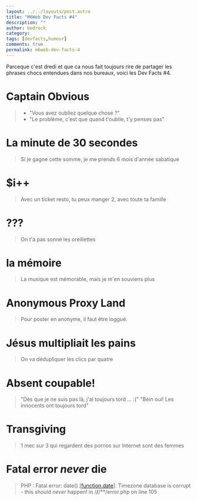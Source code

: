 ```yaml
---
layout: ../../layouts/post.astro
title: "M6Web Dev Facts #4"
description: ""
author: bedrock
category:
tags: [devfacts,humour]
comments: true
permalink: m6web-dev-facts-4
---
```


Parceque c'est dredi et que ca nous fait toujours rire de partager les phrases chocs entendues dans nos bureaux, voici les Dev Facts #4.


# Captain Obvious

> - "Vous avez oubliez quelque chose ?"
>  - "Le problème, c'est que quand t'oublie, t'y penses pas"


# La minute de 30 secondes

> Si je gagne cette somme, je me prends 6 mois d'année sabatique


# $i++

> Avec un ticket resto, tu peux manger 2, avec toute ta famille

#  ???

> On t'a pas sonné les oreillettes


# la mémoire

> La musique est mémorable, mais je m'en souviens plus

# Anonymous Proxy Land

> Pour poster en anonyme, il faut être loggué.


# Jésus multipliait les pains

> On va dédupliquer les clics par quatre

# Absent coupable!

> "Dès que je ne suis pas là, j'ai toujours tord ... :("
>  "Bein oui! Les innocents ont toujours tord"


# Transgiving

> 1 mec sur 3 qui regardent des pornos sur Internet sont des femmes


# Fatal error *never* die

> PHP : Fatal error: date() [<a href='function.date'>function.date</a>]: Timezone database is corrupt - this should *never* happen! in /**/**/**/error.php on line 105



